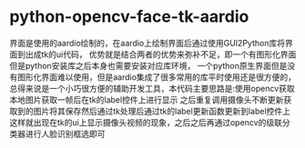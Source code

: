 # python-opencv-face-tk-aardio
界面是使用的aardio绘制的，在aardio上绘制界面后通过使用GUI2Python库将界面到出成tk的ui代码，
优势就是结合两者的优势来弥补不足，即一个有图形化界面但是python安装库之后本身也需要安装对应库环境，
一个python原生界面但是没有图形化界面难以使用，但是aardio集成了很多常用的库平时使用还是很方便的，总得来说是一个小巧很方便的辅助开发工具，本代码主要思路是:使用opencv获取本地图片获取一帧后在tk的label控件上进行显示
之后重复调用摄像头不断更新获取到的图片将其保存然后通过tk处理后通过tk的label更新函数更新到label控件上
这样就出现在tk的ui上显示摄像头视频的现象，之后之后再通过opencv的级联分类器进行人脸识别框选即可
